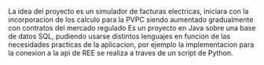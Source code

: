La idea del proyecto es un simulador de facturas electricas, iniciara con la incorporacion de los calculo para la PVPC  siendo aumentado gradualmente con contratos del mercado regulado
Es un proyecto en Java sobre una base de datos SQL, pudiendo usarse distintos lenguajes en funcion de las necesidades practicas de la aplicacion, 
por ejemplo la implementacion para la conexion a la api de REE se realiza a traves de un script de Python.
